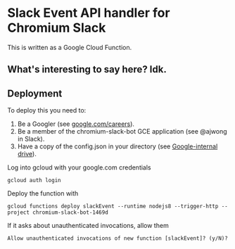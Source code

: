 # Slack Event API handler for Chromium Slack

This is written as a Google Cloud Function.

[code]: index.js

## What's interesting to say here? Idk.

## Deployment

To deploy this you need to:
1. Be a Googler (see [google.com/careers](google.com/careers)).
2. Be a member of the chromium-slack-bot GCE application (see @ajwong in Slack).
3. Have a copy of the config.json in your directory (see [Google-internal drive](http://go/chromium-slack-event-bot-config)).

Log into gcloud with your google.com credentials
```
gcloud auth login
```

Deploy the function with
```
gcloud functions deploy slackEvent --runtime nodejs8 --trigger-http --project chromium-slack-bot-1469d
```

If it asks about unauthenticated invocations, allow them
```
Allow unauthenticated invocations of new function [slackEvent]? (y/N)?
```



